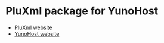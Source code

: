 # PluXml package for YunoHost

* [PluXml website](http://www.pluxml.org)
* [YunoHost website](https://yunohost.org/)
